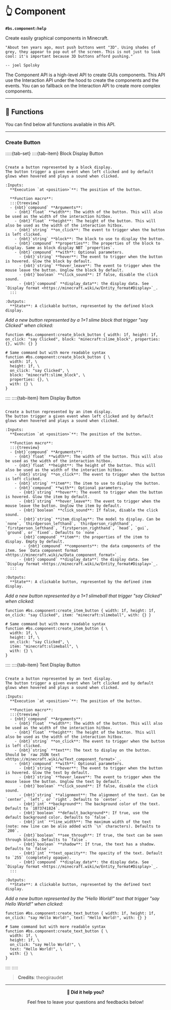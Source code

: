 # 👆 Component

**`#bs.component:help`**

Create easily graphical components in Minecraft.

```{epigraph}
"About ten years ago, most push buttons went "3D". Using shades of grey, they appear to pop out of the screen. This is not just to look cool: it's important because 3D buttons afford pushing."

-- joel Spolsky
```

The Component API is a high-level API to create GUIs components.
This API use the Interaction API under the hood to create the components and the events.
You can so fallback on the Interaction API to create more complex components.

---

## 🔧 Functions

You can find below all functions available in this API.

---

### Create Button

:::::{tab-set}
::::{tab-item} Block Display Button

```{function} #bs.component:create_block_button

Create a button represented by a block display.
The button trigger a given event when left clicked and by default glows when hovered and plays a sound when clicked.

:Inputs:
  **Execution `at <position>`**: The position of the button.

  **Function macro**:
  :::{treeview}
  - {nbt}`compound` **Arguments**:
    - {nbt}`float` **width**: The width of the button. This will also be used as the width of the interaction hitbox.
    - {nbt}`float` **height**: The height of the button. This will also be used as the width of the interaction hitbox.
    - {nbt}`string` **on_click**: The event to trigger when the button is left clicked.
    - {nbt}`string` **block**: The block to use to display the button.
    - {nbt}`compound` **properties**: The properties of the block to display. Same as block display NBT `properties`.
    - {nbt}`compound` **with**: Optional parameters.
      - {nbt}`string` **hover**: The event to trigger when the button is hovered. Glow the block by default.
      - {nbt}`string` **hover_leave**: The event to trigger when the mouse leave the button. Unglow the block by default.
      - {nbt}`boolean` **click_sound**: If false, disable the click sound.
      - {nbt}`compound` **display_data**: the display data. See `Display format <https://minecraft.wiki/w/Entity_format#Display>`_.
  :::

:Outputs:
  **State**: A clickable button, represented by the defined block display.
```

*Add a new button represented by a 1×1 slime block that trigger "say Clicked" when clicked:*

```mcfunction
function #bs.component:create_block_button { width: 1f, height: 1f, on_click: "say Clicked", block: "minecraft:slime_block", properties: {}, with: {} }

# Same command but with more readable syntax
function #bs.component:create_block_button { \
  width: 1f, \
  height: 1f, \
  on_click: "say Clicked", \
  block: "minecraft:slime_block", \
  properties: {}, \
  with: {} \
}
```
::::
::::{tab-item} Item Display Button

```{function} #bs.component:create_item_button

Create a button represented by an item display.
The button trigger a given event when left clicked and by default glows when hovered and plays a sound when clicked.

:Inputs:
  **Execution `at <position>`**: The position of the button.

  **Function macro**:
  :::{treeview}
  - {nbt}`compound` **Arguments**:
    - {nbt}`float` **width**: The width of the button. This will also be used as the width of the interaction hitbox.
    - {nbt}`float` **height**: The height of the button. This will also be used as the width of the interaction hitbox.
    - {nbt}`string` **on_click**: The event to trigger when the button is left clicked.
    - {nbt}`string` **item**: The item to use to display the button.
    - {nbt}`compound` **with**: Optional parameters.
      - {nbt}`string` **hover**: The event to trigger when the button is hovered. Glow the item by default.
      - {nbt}`string` **hover_leave**: The event to trigger when the mouse leave the button. Unglow the item by default.
      - {nbt}`boolean` **click_sound**: If false, disable the click sound.
      - {nbt}`string` **item_display**: The model to display. Can be `none`, `thirdperson_lefthand`, `thirdperson_righthand`, `firstperson_lefthand`, `firstperson_righthand`, `head`, `gui`, `ground`, or `fixed`. Defaults to `none`.
      - {nbt}`compound` **item**: the properties of the item to display. Empty by default.
        - {nbt}`compound` **components**: the data components of the item. See `Data component format <https://minecraft.wiki/w/Data_component_format>`_.
      - {nbt}`compound` **display_data**: the display data. See `Display format <https://minecraft.wiki/w/Entity_format#Display>`_.
  :::

:Outputs:
  **State**: A clickable button, represented by the defined item display.
```

*Add a new button represented by a 1×1 slimeball that trigger "say Clicked" when clicked:*

```mcfunction
function #bs.component:create_item_button { width: 1f, height: 1f, on_click: "say Clicked", item: "minecraft:slimeball", with: {} }

# Same command but with more readable syntax
function #bs.component:create_item_button { \
  width: 1f, \
  height: 1f, \
  on_click: "say Clicked", \
  item: "minecraft:slimeball", \
  with: {} \
}
```
::::
::::{tab-item} Text Display Button

```{function} #bs.component:create_text_button

Create a button represented by an text display.
The button trigger a given event when left clicked and by default glows when hovered and plays a sound when clicked.

:Inputs:
  **Execution `at <position>`**: The position of the button.

  **Function macro**:
  :::{treeview}
  - {nbt}`compound` **Arguments**:
    - {nbt}`float` **width**: The width of the button. This will also be used as the width of the interaction hitbox.
    - {nbt}`float` **height**: The height of the button. This will also be used as the width of the interaction hitbox.
    - {nbt}`string` **on_click**: The event to trigger when the button is left clicked.
    - {nbt}`string` **text**: The text to display on the button. Should be `raw JSON text <https://minecraft.wiki/w/Text_component_format>`_.
    - {nbt}`compound` **with**: Optional parameters.
      - {nbt}`string` **hover**: The event to trigger when the button is hovered. Glow the text by default.
      - {nbt}`string` **hover_leave**: The event to trigger when the mouse leave the button. Unglow the text by default.
      - {nbt}`boolean` **click_sound**: If false, disable the click sound.
      - {nbt}`string` **alignment**: The alignment of the text. Can be `center`, `left`, or `right`. Defaults to `center`.
      - {nbt}`int` **background**: The background color of the text. Default to `1073741824`.
      - {nbt}`boolean` **default_background**: If true, use the default background color. Defaults to `false`.
      - {nbt}`int` **line_width**: The maximum width of the text (note: new line can be also added with `\n` characters). Defaults to `200`.
      - {nbt}`boolean` **see_through**: If true, the text can be seen through blocks. Defaults to `false`.
      - {nbt}`boolean` **shadow**: If true, the text has a shadow. Defaults to `false`.
      - {nbt}`int` **text_opacity**: The opacity of the text. Default to `255` (completely opaque).
      - {nbt}`compound` **display_data**: the display data. See `Display format <https://minecraft.wiki/w/Entity_format#Display>`_.
  :::

:Outputs:
  **State**: A clickable button, represented by the defined text display.
```

*Add a new button represented by the "Hello World!" text that trigger "say Hello World!" when clicked:*

```mcfunction
function #bs.component:create_text_button { width: 1f, height: 1f, on_click: "say Hello World!", text: "Hello World!", with: {} }

# Same command but with more readable syntax
function #bs.component:create_text_button { \
  width: 1f, \
  height: 1f, \
  on_click: "say Hello World!", \
  text: "Hello World!", \
  with: {} \
}
```
::::
:::::

> **Credits**: theogiraudet

---

<div id="gs-comments" align=center>

**💬 Did it help you?**

Feel free to leave your questions and feedbacks below!

</div>
